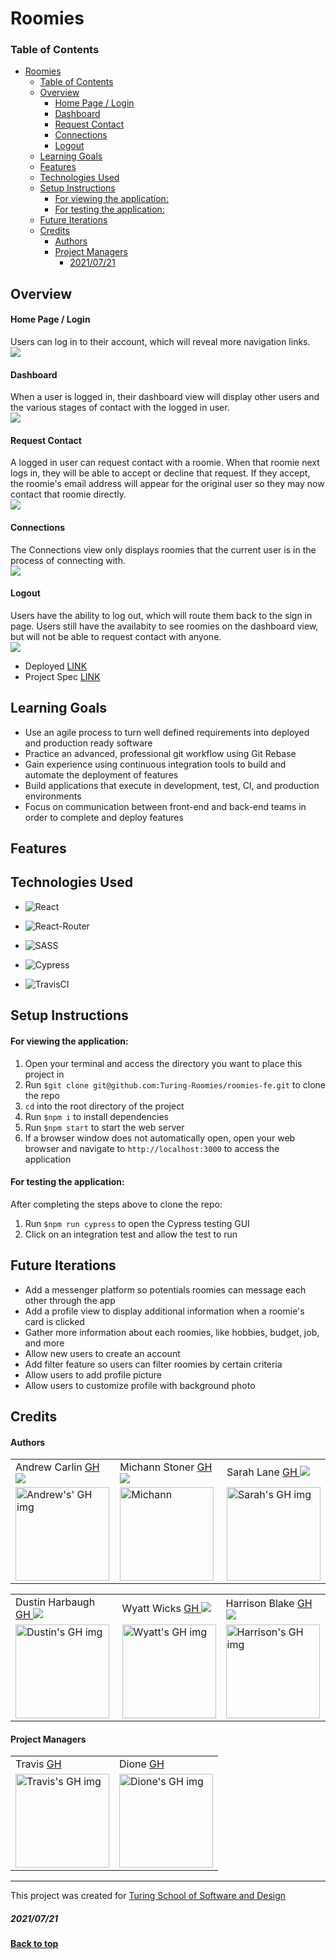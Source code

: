 # Roomies

### Table of Contents
- [Roomies](#roomies)
    - [Table of Contents](#table-of-contents)
  - [Overview](#overview)
      - [Home Page / Login](#home-page--login)
      - [Dashboard](#dashboard)
      - [Request Contact](#request-contact)
      - [Connections](#connections)
      - [Logout](#logout)
  - [Learning Goals](#learning-goals)
  - [Features](#features)
  - [Technologies Used](#technologies-used)
  - [Setup Instructions](#setup-instructions)
      - [For viewing the application:](#for-viewing-the-application)
      - [For testing the application:](#for-testing-the-application)
  - [Future Iterations](#future-iterations)
  - [Credits](#credits)
      - [Authors](#authors)
      - [Project Managers](#project-managers)
        - [2021/07/21](#20210721)

## Overview
#### Home Page / Login
Users can log in to their account, which will reveal more navigation links.    
![](https://media.giphy.com/media/lhpw1UqL9P27SKD5rw/giphy.gif)

#### Dashboard
When a user is logged in, their dashboard view will display other users and the various stages of contact with the logged in user.  
![](https://media.giphy.com/media/myRMMGMw6P3e64VInL/giphy.gif)

#### Request Contact
A logged in user can request contact with a roomie.  When that roomie next logs in, they will be able to accept or decline that request.  If they accept, the roomie's email address will appear for the original user so they may now contact that roomie directly.  
![](https://media.giphy.com/media/koh9nnbxqh57qvoShm/giphy.gif)

#### Connections
The Connections view only displays roomies that the current user is in the process of connecting with.  
![](https://media.giphy.com/media/ScNTDZ57uz3AltR9N1/giphy.gif)

#### Logout
Users have the ability to log out, which will route them back to the sign in page.  Users still have the availabity to see roomies on the dashboard view, but will not be able to request contact with anyone.  
![](https://media.giphy.com/media/A8qGN2zdFxhVnUWIN8/giphy.gif)


- Deployed [LINK](https://turing-roomies.herokuapp.com/)
- Project Spec [LINK](https://mod4.turing.edu/projects/capstone/)

## Learning Goals
- Use an agile process to turn well defined requirements into deployed and production ready software
- Practice an advanced, professional git workflow using Git Rebase
- Gain experience using continuous integration tools to build and automate the deployment of features
- Build applications that execute in development, test, CI, and production environments
- Focus on communication between front-end and back-end teams in order to complete and deploy features


## Features


## Technologies Used
* ![React](https://img.shields.io/badge/react%20-%2320232a.svg?&style=for-the-badge&logo=react&logoColor=%2361DAFB)

* ![React-Router](https://img.shields.io/badge/React_Router-CA4245?style=for-the-badge&logo=react-router&logoColor=white)

* ![SASS](https://img.shields.io/badge/Sass-CC6699?style=for-the-badge&logo=sass&logoColor=white)

* ![Cypress](https://img.shields.io/badge/cypress-04C38E.svg?&style=for-the-badge&logo=cypress&logoColor=white)

* ![TravisCI](https://img.shields.io/badge/-Travis_CI-D9D192?logo=travis-ci&logoColor=C63148&style=for-the-badge)

## Setup Instructions
#### For viewing the application:
1. Open your terminal and access the directory you want to place this project in
2. Run `$git clone git@github.com:Turing-Roomies/roomies-fe.git` to clone the repo
3. `cd` into the root directory of the project
4. Run `$npm i` to install dependencies
5. Run `$npm start` to start the web server
6. If a browser window does not automatically open, open your web browser and navigate to `http://localhost:3000` to access the application

#### For testing the application:
After completing the steps above to clone the repo:  
1. Run `$npm run cypress` to open the Cypress testing GUI
2. Click on an integration test and allow the test to run

## Future Iterations
- Add a messenger platform so potentials roomies can message each other through the app
- Add a profile view to display additional information when a roomie's card is clicked
- Gather more information about each roomies, like hobbies, budget, job, and more
- Allow new users to create an account
- Add filter feature so users can filter roomies by certain criteria
- Allow users to add profile picture
- Allow users to customize profile with background photo

## Credits
#### Authors
<table>
  <tr>
    <td>Andrew Carlin <a href="https://github.com/AndieDrew">GH <a href="https://www.linkedin.com/in/andrewrcarlin/"><img src="https://img.shields.io/badge/-0e76a8?style=flat-square&logo=Linkedin&logoColor=white"></a></td>
    <td>Michann Stoner <a href="https://github.com/michannstoner">GH <a href="https://www.linkedin.com/in/michann-stoner/"><img src="https://img.shields.io/badge/-0e76a8?style=flat-square&logo=Linkedin&logoColor=white"></a></td>
    <td>Sarah Lane <a href="https://github.com/sarahlane8">GH <a href="https://www.linkedin.com/in/sarahlane8/"><img src="https://img.shields.io/badge/-0e76a8?style=flat-square&logo=Linkedin&logoColor=white"></a></td>
  </tr>
  <td>
     <img src="https://avatars.githubusercontent.com/u/27929330?v=4" alt="Andrew's' GH img"
     width="150" height="auto" />
  </td>  
  <td>
    <img src="https://avatars.githubusercontent.com/u/76269802?v=4" alt="Michann"
    width="150" height="auto" />
  </td>
  <td>
    <img width="150" height="auto" src="https://user-images.githubusercontent.com/70901622/120944450-cafe1800-c6f1-11eb-96f2-5e18fdb2a96e.png" alt="Sarah's GH img">
  </td>
</table>
<table>
  <tr>
    <td>Dustin Harbaugh <a href="https://github.com/Thee-Dust">GH <a href="https://www.linkedin.com/in/dustin-harbaugh/"><img src="https://img.shields.io/badge/-0e76a8?style=flat-square&logo=Linkedin&logoColor=white"></a></td>
    <td>Wyatt Wicks <a href="https://github.com/Wyattwicks">GH <a href="https://www.linkedin.com/in/wyattwicks/"><img src="https://img.shields.io/badge/-0e76a8?style=flat-square&logo=Linkedin&logoColor=white"></a></td>
    <td>Harrison Blake <a href="https://github.com/harrison-blake">GH <a href="https://www.linkedin.com/in/harrison-blake-802094200/"><img src="https://img.shields.io/badge/-0e76a8?style=flat-square&logo=Linkedin&logoColor=white"></a></td>
  </tr>
  <td>
     <img src="https://avatars.githubusercontent.com/u/75390410?v=4" alt="Dustin's GH img"
  width="150" height="auto" />
  </td>  
  <td>
    <img src="https://avatars.githubusercontent.com/u/74991865?v=4" alt="Wyatt's GH img"
    width="150" height="auto" />
  </td>
  <td>
    <img width="150" height="auto" src="https://avatars.githubusercontent.com/u/72946334?v=4" alt="Harrison's GH img">
  </td>
</table>

#### Project Managers
<table>
  <tr>
    <td> Travis <a href="https://github.com/Kalikoze">GH</td>
    <td> Dione <a href="https://github.com/dionew1r">GH</td>
  </tr>
  <td>
    <img src="https://avatars.githubusercontent.com/u/25714149?v=4" alt="Travis's GH img"
 width="150" height="auto" />
 </td>
  <td>
    <img src="https://avatars.githubusercontent.com/u/22304676?v=4" alt="Dione's GH img"
 width="150" height="auto" />
 </td>
</table>

**************************************************************************
This project was created for [Turing School of Software and Design](https://turing.io/)
##### 2021/07/21
**[Back to top](#table-of-contents)**
